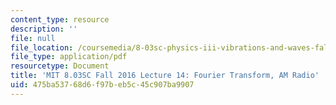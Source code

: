 ```yaml
---
content_type: resource
description: ''
file: null
file_location: /coursemedia/8-03sc-physics-iii-vibrations-and-waves-fall-2016/475ba53768d6f97beb5c45c907ba9907_MIT8_03SCF16_Lec14.pdf
file_type: application/pdf
resourcetype: Document
title: 'MIT 8.03SC Fall 2016 Lecture 14: Fourier Transform, AM Radio'
uid: 475ba537-68d6-f97b-eb5c-45c907ba9907
---
```

